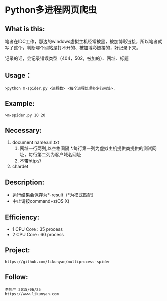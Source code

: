 Python多进程网页爬虫
====

## What is this:
笔者在IDC工作，那边的windows虚拟主机经常被黑，被加博彩链接，所以笔者就写了这个，判断哪个网站是打不开的、被加博彩链接的，好记录下来。

记录的话，会记录错误类型（404，502，被加的）、网址、标题
## Usage：
    >python m-spider.py <进程数> <每个进程处理多少行网址>.
    
## Example:
    >m-spider.py 10 20

## Necessary:
1. document name:url.txt
    1. 网址一行两列,以空格间隔
        *.每行第一列为虚拟主机提供商提供的测试网址，每行第二列为客户域名网址
    2. 不带http://
2. chardet

## Description:
* 运行结果会保存为*-result（*为模式匹配）
* 中止请按command+z(OS X)
    
 
## Efficiency:
* 1 CPU Core : 35 process
* 2 CPU Core : 60 process
    
## Project:
    https://github.com/likunyan/multiprocess-spider
        
## Follow:
    李坤严 2015/06/25
    https://www.likunyan.com

